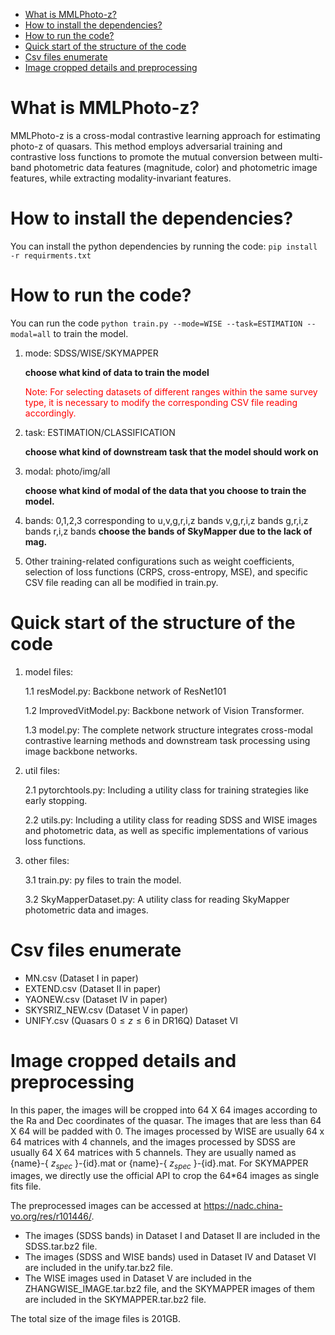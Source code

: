 <!-- TOC start (generated with https://github.com/derlin/bitdowntoc) -->

- [What is MMLPhoto-z?](#what-is-mmlphoto-z)
- [How to install the dependencies?](#how-to-install-the-dependencies)
- [How to run the code?](#how-to-run-the-code)
- [Quick start of the structure of the code](#quick-start-of-the-structure-of-the-code)
- [Csv files enumerate ](#csv-files-enumerate)
- [Image cropped details and preprocessing](#image-cropped-details-and-preprocessing)

<!-- TOC end -->

<!-- TOC --><a name="what-is-mmlphoto-z"></a>
# What is MMLPhoto-z?

MMLPhoto-z is a cross-modal contrastive learning approach for estimating photo-z of quasars. This method employs adversarial training and contrastive loss functions to promote the mutual conversion between multi-band photometric data features (magnitude, color) and photometric image features, while extracting modality-invariant features.

<!-- TOC --><a name="how-to-install-the-dependencies"></a>
# How to install the dependencies?

You can install the python dependencies by running the code: `pip install -r requirments.txt`

<!-- TOC --><a name="how-to-run-the-code"></a>
# How to run the code?

You can run the code `python train.py --mode=WISE --task=ESTIMATION --modal=all` to train the model.

1. mode: SDSS/WISE/SKYMAPPER 

   **choose what kind of data to train the model**

   <font color='red'> Note: For selecting datasets of different ranges within the same survey type, it is necessary to modify the corresponding CSV file reading accordingly.</font>

   

2. task: ESTIMATION/CLASSIFICATION

   **choose what kind of downstream task that the model should work on**

3. modal: photo/img/all

   **choose what kind of modal of the data that you choose to train the model.**
4. bands: 0,1,2,3 corresponding to u,v,g,r,i,z bands  v,g,r,i,z bands   g,r,i,z bands  r,i,z bands
   **choose the bands of SkyMapper due to the lack of mag.**
5. Other training-related configurations such as weight coefficients, selection of loss functions (CRPS, cross-entropy, MSE), and specific CSV file reading can all be modified in train.py.

<!-- TOC --><a name="quick-start-of-the-structure-of-the-code"></a>
# Quick start of the structure of the code

1. model files:

   1.1 resModel.py: Backbone network of ResNet101 

   1.2 ImprovedVitModel.py: Backbone network of Vision Transformer.

   1.3 model.py: The complete network structure integrates cross-modal contrastive learning methods and downstream task processing using image backbone networks.

2. util files:

   2.1 pytorchtools.py: Including a utility class for training strategies like early stopping.

   2.2 utils.py: Including a utility class for reading SDSS and WISE images and photometric data, as well as specific implementations of various loss functions.

3. other files:

   3.1 train.py: py files to train the model.

   3.2 SkyMapperDataset.py: A utility class for reading SkyMapper photometric data and images.

<!-- TOC --><a name="csv-files-enumerate"></a>
# Csv files enumerate 

- MN.csv (Dataset I in paper)
- EXTEND.csv (Dataset II in paper)
- YAONEW.csv (Dataset IV in paper)
- SKYSRIZ_NEW.csv (Dataset V in paper)
- UNIFY.csv (Quasars $0 \leq z \leq 6$ in DR16Q) Dataset VI

<!-- TOC --><a name="image-cropped-details-and-preprocessing"></a>
# Image cropped details and preprocessing

In this paper, the images will be cropped into 64 X 64 images according to the Ra and Dec coordinates of the quasar. The images that are less than 64 X 64 will be padded with 0. The images processed by WISE are usually 64 x 64 matrices with 4 channels, and the images processed by SDSS are usually 64 X 64 matrices with 5 channels. They are usually named as {name}-{ $z_{spec}$ }-{id}.mat or {name}-{ $z_{spec}$ }-{id}.mat. For SKYMAPPER images, we directly use the official API to crop the 64*64 images as single fits file.

The preprocessed images can be accessed at https://nadc.china-vo.org/res/r101446/. 

- The images (SDSS bands) in Dataset I and Dataset II are included in the SDSS.tar.bz2 file.
- The images (SDSS and WISE bands) used in Dataset IV and Dataset VI are included in the unify.tar.bz2 file.
- The WISE images used in Dataset V are included in the ZHANGWISE_IMAGE.tar.bz2 file, and the SKYMAPPER images of them are included in the SKYMAPPER.tar.bz2 file.

The total size of the image files is 201GB.
